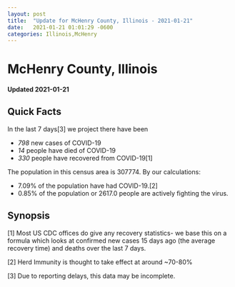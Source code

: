 ```yaml
---
layout: post
title:  "Update for McHenry County, Illinois - 2021-01-21"
date:   2021-01-21 01:01:29 -0600
categories: Illinois,McHenry
---
```


# McHenry County, Illinois
#### Updated 2021-01-21

## Quick Facts

In the last 7 days[3] we project there have been
- *798* new cases of COVID-19
- *14* people have died of COVID-19
- *330* people have recovered from COVID-19[1]

The population in this census area is 307774. By our calculations:
- 7.09% of the population have had COVID-19.[2]
- 0.85% of the population or 2617.0 people are actively fighting the virus.

## Synopsis




[1] Most US CDC offices do give any recovery statistics- we base this on a formula which looks at confirmed new cases
15 days ago (the average recovery time) and deaths over the last 7 days.

[2] Herd Immunity is thought to take effect at around ~70-80%

[3] Due to reporting delays, this data may be incomplete.
 
    